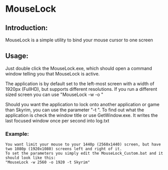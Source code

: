 # MouseLock
## Introduction:
MouseLock is a simple utility to bind your mouse cursor to one screen
    
## Usage:
Just double click the MouseLock.exe, which should open a command window telling you that MouseLock is active.

The application is by default set to the left-most screen with a width of 1920px (FullHD), but supports different resolutions.
If you run a different sized screen you can use "MouseLock -w <width of the screen in px> -o <offset from the left-most edge in px>"

Should you want the application to lock onto another application or game than Skyrim, you can use the parameter "-t <target>".
To find out what the application is check the window title or use GetWindow.exe.
It writes the last focused window once per second into log.txt

### Example:
    You want limit your mouse to your 1440p (2560x1440) screen, but have two 1080p (1920x1080) screens left and right of it.
    To set the parameters you simply edit the MouseLock_Custom.bat and it should look like this:
    "MouseLock -w 2560 -o 1920 -t Skyrim"
